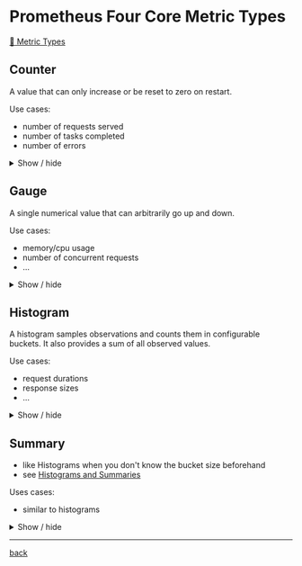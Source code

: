 # Prometheus Four Core Metric Types

[🔗 Metric Types](https://prometheus.io/docs/concepts/metric_types/#metric-types)

## Counter

A value that can only increase or be reset to zero on restart.

Use cases:
* number of requests served
* number of tasks completed
* number of errors

<details>
<summary>Show / hide</summary>

```shell
# HELP prometheus_tsdb_checkpoint_creations_total Total number of checkpoint creations attempted.
# TYPE prometheus_tsdb_checkpoint_creations_total counter
prometheus_tsdb_checkpoint_creations_total 0
```

</details>

## Gauge

A single numerical value that can arbitrarily go up and down.

Use cases:
* memory/cpu usage
* number of concurrent requests
* ...

<details>
<summary>Show / hide</summary>

```shell
# HELP go_goroutines Number of goroutines that currently exist.
# TYPE go_goroutines gauge
go_goroutines 34
```

</details>

## Histogram

A histogram samples observations and counts them in configurable buckets. 
It also provides a sum of all observed values.

Use cases:
* request durations
* response sizes
* ...

<details>
<summary>Show / hide</summary>

Example: Histogram metrics exposed by a Prometheus instance:

```shell
# HELP prometheus_tsdb_compaction_chunk_range_seconds Final time range of chunks on their first compaction
# TYPE prometheus_tsdb_compaction_chunk_range_seconds histogram
prometheus_tsdb_compaction_chunk_range_seconds_bucket{le="100"} 0
prometheus_tsdb_compaction_chunk_range_seconds_bucket{le="400"} 0
prometheus_tsdb_compaction_chunk_range_seconds_bucket{le="1600"} 0
prometheus_tsdb_compaction_chunk_range_seconds_bucket{le="6400"} 0
prometheus_tsdb_compaction_chunk_range_seconds_bucket{le="25600"} 0
prometheus_tsdb_compaction_chunk_range_seconds_bucket{le="102400"} 0
prometheus_tsdb_compaction_chunk_range_seconds_bucket{le="409600"} 0
prometheus_tsdb_compaction_chunk_range_seconds_bucket{le="1.6384e+06"} 0
prometheus_tsdb_compaction_chunk_range_seconds_bucket{le="6.5536e+06"} 0
prometheus_tsdb_compaction_chunk_range_seconds_bucket{le="2.62144e+07"} 0
prometheus_tsdb_compaction_chunk_range_seconds_bucket{le="+Inf"} 0
prometheus_tsdb_compaction_chunk_range_seconds_sum 0
prometheus_tsdb_compaction_chunk_range_seconds_count 0
```

</details>


## Summary

* like Histograms when you don't know the bucket size beforehand
* see [Histograms and Summaries](https://prometheus.io/docs/practices/histograms/)

Uses cases:
* similar to histograms

<details>
<summary>Show / hide</summary>

```shell
# HELP go_gc_duration_seconds A summary of the GC invocation durations.
# TYPE go_gc_duration_seconds summary
go_gc_duration_seconds{quantile="0"} 2.0397e-05
go_gc_duration_seconds{quantile="0.25"} 2.4165e-05
go_gc_duration_seconds{quantile="0.5"} 4.4332e-05
go_gc_duration_seconds{quantile="0.75"} 0.00021932
go_gc_duration_seconds{quantile="1"} 0.001155838
go_gc_duration_seconds_sum 0.001550392
go_gc_duration_seconds_count 7
```

</details>

---
[back](../overview.md)

